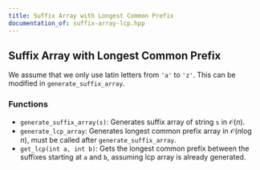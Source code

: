 ```yaml
---
title: Suffix Array with Longest Common Prefix
documentation_of: suffix-array-lcp.hpp
---
```


## Suffix Array with Longest Common Prefix

We assume that we only use latin letters from `'a'` to `'z'`. This can be modified in `generate_suffix_array`. 

### Functions
- `generate_suffix_array(s)`: Generates suffix array of string `s` in $\mathcal O(n)$.
- `generate_lcp_array`: Generates longest common prefix array in $\mathcal O(n \log n)$, must be called after `generate_suffix_array`.
- `get_lcp(int a, int b)`: Gets the longest common prefix between the suffixes starting at `a` and `b`, assuming lcp array is already generated.